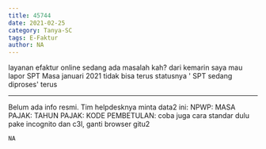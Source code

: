 ```yaml
---
title: 45744
date: 2021-02-25
category: Tanya-SC
tags: E-Faktur
author: NA
---
```


layanan efaktur online sedang ada masalah kah? dari kemarin saya mau lapor SPT Masa januari 2021 tidak bisa terus statusnya ' SPT sedang diproses' terus

---

Belum ada info resmi. Tim helpdesknya minta data2 ini: NPWP: MASA PAJAK: TAHUN PAJAK: KODE PEMBETULAN: coba juga cara standar dulu pake incognito dan c3l, ganti browser gitu2

`NA`

